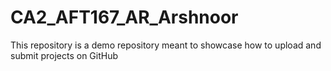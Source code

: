 # CA2_AFT167_AR_Arshnoor
This repository is a demo repository meant to showcase how to upload and submit projects on GitHub
